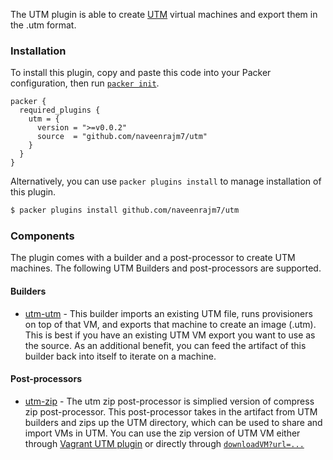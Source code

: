 The UTM plugin is able to create
[UTM](https://mac.getutm.app/) virtual machines and export them in
the .utm format.

### Installation

To install this plugin, copy and paste this code into your Packer configuration, then run [`packer init`](https://www.packer.io/docs/commands/init).

```hcl
packer {
  required_plugins {
    utm = {
      version = ">=v0.0.2"
      source  = "github.com/naveenrajm7/utm"
    }
  }
}
```

Alternatively, you can use `packer plugins install` to manage installation of this plugin.

```sh
$ packer plugins install github.com/naveenrajm7/utm
```

### Components

The plugin comes with a builder and a post-processor to create UTM
machines.
The following UTM Builders and post-processors are supported.

#### Builders

- [utm-utm](builders/utm.mdx) - This builder imports
  an existing UTM file, runs provisioners on top of that VM, and exports
  that machine to create an image (.utm). This is best if you have an existing
  UTM VM export you want to use as the source. As an additional
  benefit, you can feed the artifact of this builder back into itself to
  iterate on a machine.

#### Post-processors

- [utm-zip](post-processors/zip.mdx) - The utm zip post-processor is 
simplied version of compress zip post-processor. This post-processor takes 
in the artifact from UTM builders and zips up the UTM directory, which
can be used to share and import VMs in UTM.
You can use the zip version of UTM VM either through [Vagrant UTM plugin](https://github.com/naveenrajm7/vagrant_utm) or directly through [`downloadVM?url=...`](https://docs.getutm.app/advanced/remote-control/)
